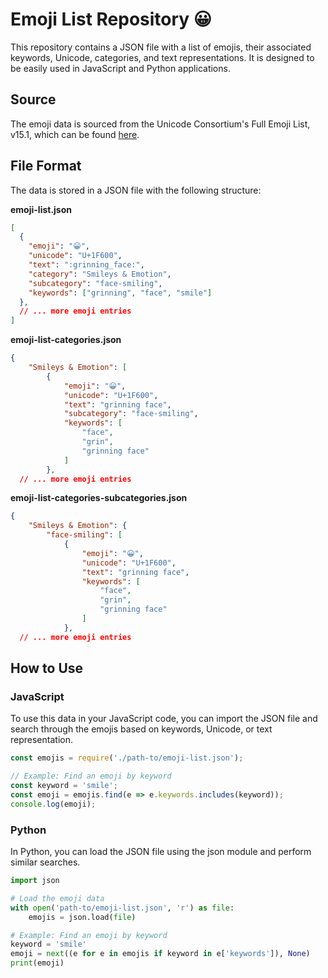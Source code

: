 # Emoji List Repository 😀

This repository contains a JSON file with a list of emojis, their associated keywords, Unicode, categories, and text representations. It is designed to be easily used in JavaScript and Python applications.

## Source

The emoji data is sourced from the Unicode Consortium's Full Emoji List, v15.1, which can be found [here](https://unicode.org/emoji/charts/emoji-list.html).

## File Format

The data is stored in a JSON file with the following structure:

**emoji-list.json**
```json
[
  {
    "emoji": "😀",
    "unicode": "U+1F600",
    "text": ":grinning_face:",
    "category": "Smileys & Emotion",
    "subcategory": "face-smiling",
    "keywords": ["grinning", "face", "smile"]
  },
  // ... more emoji entries
]
```

**emoji-list-categories.json**
```json
{
	"Smileys & Emotion": [
		{
			"emoji": "😀",
			"unicode": "U+1F600",
			"text": "grinning face",
			"subcategory": "face-smiling",
			"keywords": [
				"face",
				"grin",
				"grinning face"
			]
		},
  // ... more emoji entries
```

**emoji-list-categories-subcategories.json**
```json
{
	"Smileys & Emotion": {
		"face-smiling": [
			{
				"emoji": "😀",
				"unicode": "U+1F600",
				"text": "grinning face",
				"keywords": [
					"face",
					"grin",
					"grinning face"
				]
			},
  // ... more emoji entries
```

## How to Use
### JavaScript
To use this data in your JavaScript code, you can import the JSON file and search through the emojis based on keywords, Unicode, or text representation.

```js
const emojis = require('./path-to/emoji-list.json');

// Example: Find an emoji by keyword
const keyword = 'smile';
const emoji = emojis.find(e => e.keywords.includes(keyword));
console.log(emoji);
```

### Python
In Python, you can load the JSON file using the json module and perform similar searches.

```python
import json

# Load the emoji data
with open('path-to/emoji-list.json', 'r') as file:
    emojis = json.load(file)

# Example: Find an emoji by keyword
keyword = 'smile'
emoji = next((e for e in emojis if keyword in e['keywords']), None)
print(emoji)
```
